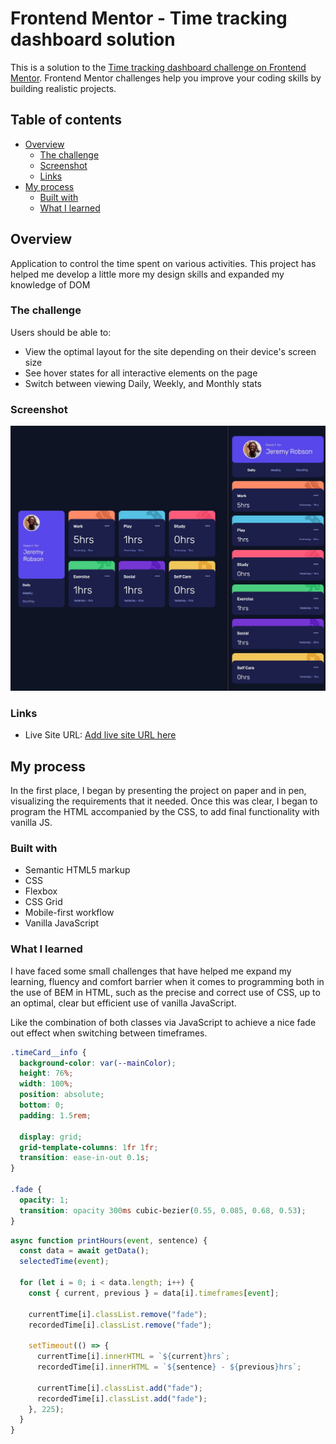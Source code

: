 # Frontend Mentor - Time tracking dashboard solution

This is a solution to the [Time tracking dashboard challenge on Frontend Mentor](https://www.frontendmentor.io/challenges/time-tracking-dashboard-UIQ7167Jw). Frontend Mentor challenges help you improve your coding skills by building realistic projects.

## Table of contents

- [Overview](#overview)
  - [The challenge](#the-challenge)
  - [Screenshot](#screenshot)
  - [Links](#links)
- [My process](#my-process)
  - [Built with](#built-with)
  - [What I learned](#what-i-learned)

## Overview

Application to control the time spent on various activities. This project has helped me develop a little more my design skills and expanded my knowledge of DOM

### The challenge

Users should be able to:

- View the optimal layout for the site depending on their device's screen size
- See hover states for all interactive elements on the page
- Switch between viewing Daily, Weekly, and Monthly stats

### Screenshot

![](./assets/docs/screenshot.jpg)

### Links

- Live Site URL: [Add live site URL here](https://adrianmayor.github.io/Time-tracking-dashboard/)

## My process

In the first place, I began by presenting the project on paper and in pen, visualizing the requirements that it needed. Once this was clear, I began to program the HTML accompanied by the CSS, to add final functionality with vanilla JS.

### Built with

- Semantic HTML5 markup
- CSS
- Flexbox
- CSS Grid
- Mobile-first workflow
- Vanilla JavaScript

### What I learned

I have faced some small challenges that have helped me expand my learning, fluency and comfort barrier when it comes to programming both in the use of BEM in HTML, such as the precise and correct use of CSS, up to an optimal, clear but efficient use of vanilla JavaScript.

Like the combination of both classes via JavaScript to achieve a nice fade out effect when switching between timeframes.

```css
.timeCard__info {
  background-color: var(--mainColor);
  height: 76%;
  width: 100%;
  position: absolute;
  bottom: 0;
  padding: 1.5rem;

  display: grid;
  grid-template-columns: 1fr 1fr;
  transition: ease-in-out 0.1s;
}

.fade {
  opacity: 1;
  transition: opacity 300ms cubic-bezier(0.55, 0.085, 0.68, 0.53);
}
```

```js
async function printHours(event, sentence) {
  const data = await getData();
  selectedTime(event);

  for (let i = 0; i < data.length; i++) {
    const { current, previous } = data[i].timeframes[event];

    currentTime[i].classList.remove("fade");
    recordedTime[i].classList.remove("fade");

    setTimeout(() => {
      currentTime[i].innerHTML = `${current}hrs`;
      recordedTime[i].innerHTML = `${sentence} - ${previous}hrs`;

      currentTime[i].classList.add("fade");
      recordedTime[i].classList.add("fade");
    }, 225);
  }
}
```
